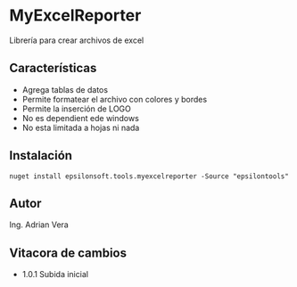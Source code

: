 ﻿# MyExcelReporter

Librería para crear archivos de excel

## Características
- Agrega tablas de datos
- Permite formatear el archivo con colores y bordes
- Permite la inserción de LOGO
- No es dependient ede windows
- No esta limitada a hojas ni nada

## Instalación 

	nuget install epsilonsoft.tools.myexcelreporter -Source "epsilontools"

## Autor

Ing. Adrian Vera

## Vitacora de cambios
- 1.0.1 Subida inicial